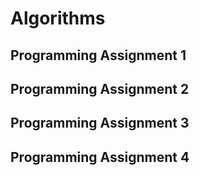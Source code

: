 # Algorithms

## Programming Assignment 1

## Programming Assignment 2

## Programming Assignment 3

## Programming Assignment 4
